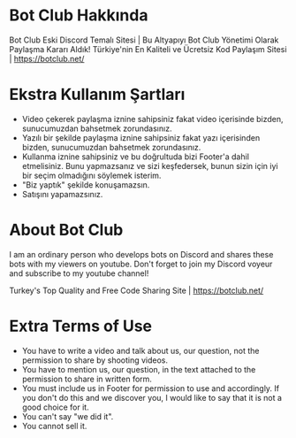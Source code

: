 <h1> Bot Club Hakkında </h1>

Bot Club Eski Discord Temalı Sitesi | Bu Altyapıyı Bot Club Yönetimi Olarak Paylaşma Kararı Aldık!
Türkiye'nin En Kaliteli ve Ücretsiz Kod Paylaşım Sitesi | https://botclub.net/

<h1> Ekstra Kullanım Şartları </h1>

- Video çekerek paylaşma iznine sahipsiniz fakat video içerisinde bizden, sunucumuzdan bahsetmek zorundasınız.
- Yazılı bir şekilde paylaşma iznine sahipsiniz fakat yazı içerisinden bizden, sunucumuzdan bahsetmek zorundasınız.
- Kullanma iznine sahipsiniz ve bu doğrultuda bizi Footer'a dahil etmelisiniz. Bunu yapmazsanız ve sizi keşfedersek, bunun sizin için iyi bir seçim olmadığını söylemek isterim.
- "Biz yaptık" şekilde konuşamazsın.
- Satışını yapamazsınız.









<h1> About Bot Club </h1>

I am an ordinary person who develops bots on Discord and shares these bots with my viewers on youtube.
Don't forget to join my Discord voyeur and subscribe to my youtube channel!

Turkey's Top Quality and Free Code Sharing Site | https://botclub.net/

<h1> Extra Terms of Use </h1>

- You have to write a video and talk about us, our question, not the permission to share by shooting videos.
- You have to mention us, our question, in the text attached to the permission to share in written form.
- You must include us in Footer for permission to use and accordingly. If you don't do this and we discover you, I would like to say that it is not a good choice for it.
- You can't say "we did it".
- You cannot sell it.
